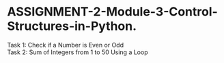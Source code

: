 # ASSIGNMENT-2-Module-3-Control-Structures-in-Python.
Task 1: Check if a Number is Even or Odd  
Task 2: Sum of Integers from 1 to 50 Using a Loop

                                                                     
